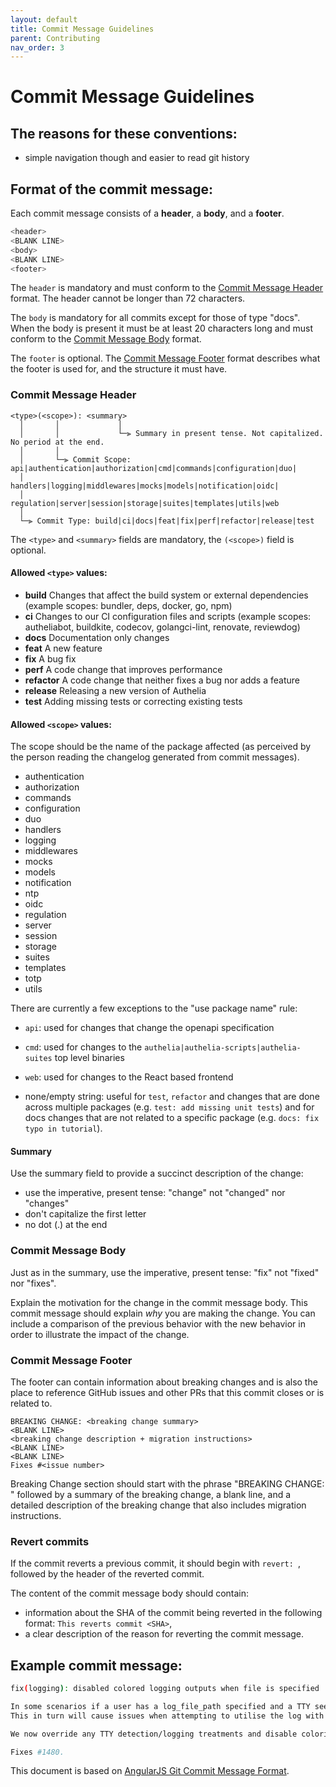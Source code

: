 ```yaml
---
layout: default
title: Commit Message Guidelines
parent: Contributing
nav_order: 3
---
```


# Commit Message Guidelines

## The reasons for these conventions:

- simple navigation though and easier to read git history

## Format of the commit message:

Each commit message consists of a **header**, a **body**, and a **footer**.

```bash
<header>
<BLANK LINE>
<body>
<BLANK LINE>
<footer>
```

The `header` is mandatory and must conform to the [Commit Message Header](#commit-message-header) format.
The header cannot be longer than 72 characters.

The `body` is mandatory for all commits except for those of type "docs".
When the body is present it must be at least 20 characters long and must conform to the 
[Commit Message Body](#commit-message-body) format.

The `footer` is optional. The [Commit Message Footer](#commit-message-footer) format describes what the footer is used 
for, and the structure it must have.

### Commit Message Header

```
<type>(<scope>): <summary>
  │       │             │
  │       │             └─⫸ Summary in present tense. Not capitalized. No period at the end.
  │       │
  │       └─⫸ Commit Scope: api|authentication|authorization|cmd|commands|configuration|duo|
  │                          handlers|logging|middlewares|mocks|models|notification|oidc|
  │                          regulation|server|session|storage|suites|templates|utils|web
  │
  └─⫸ Commit Type: build|ci|docs|feat|fix|perf|refactor|release|test
```

The `<type>` and `<summary>` fields are mandatory, the `(<scope>)` field is optional.

#### Allowed `<type>` values:

* **build** Changes that affect the build system or external dependencies 
  (example scopes: bundler, deps, docker, go, npm)
* **ci** Changes to our CI configuration files and scripts 
  (example scopes: autheliabot, buildkite, codecov, golangci-lint, renovate, reviewdog)
* **docs** Documentation only changes
* **feat** A new feature
* **fix** A bug fix
* **perf** A code change that improves performance
* **refactor** A code change that neither fixes a bug nor adds a feature
* **release** Releasing a new version of Authelia
* **test** Adding missing tests or correcting existing tests

#### Allowed `<scope>` values:

The scope should be the name of the package affected 
(as perceived by the person reading the changelog generated from commit messages).

* authentication
* authorization
* commands
* configuration
* duo
* handlers
* logging
* middlewares
* mocks
* models
* notification
* ntp
* oidc
* regulation
* server
* session
* storage
* suites
* templates
* totp
* utils

There are currently a few exceptions to the "use package name" rule:

* `api`: used for changes that change the openapi specification

* `cmd`: used for changes to the `authelia|authelia-scripts|authelia-suites` top level binaries

* `web`: used for changes to the React based frontend

* none/empty string: useful for `test`, `refactor` and changes that are done across multiple packages 
  (e.g. `test: add missing unit tests`) and for docs changes that are not related to a 
  specific package (e.g. `docs: fix typo in tutorial`).

#### Summary

Use the summary field to provide a succinct description of the change:

* use the imperative, present tense: "change" not "changed" nor "changes"
* don't capitalize the first letter
* no dot (.) at the end


### Commit Message Body

Just as in the summary, use the imperative, present tense: "fix" not "fixed" nor "fixes".

Explain the motivation for the change in the commit message body. This commit message should explain _why_ you are 
making the change. You can include a comparison of the previous behavior with the new behavior in order to illustrate 
the impact of the change.


### Commit Message Footer

The footer can contain information about breaking changes and is also the place to reference GitHub issues and other PRs 
that this commit closes or is related to.

```
BREAKING CHANGE: <breaking change summary>
<BLANK LINE>
<breaking change description + migration instructions>
<BLANK LINE>
<BLANK LINE>
Fixes #<issue number>
```

Breaking Change section should start with the phrase "BREAKING CHANGE: " followed by a summary of the breaking change, a 
blank line, and a detailed description of the breaking change that also includes migration instructions.


### Revert commits

If the commit reverts a previous commit, it should begin with `revert: `, followed by the header of the reverted commit.

The content of the commit message body should contain:

- information about the SHA of the commit being reverted in the following format: `This reverts commit <SHA>`,
- a clear description of the reason for reverting the commit message.


## Example commit message:

```bash
fix(logging): disabled colored logging outputs when file is specified

In some scenarios if a user has a log_file_path specified and a TTY seems to be detected this causes terminal coloring outputs to be written to the file.
This in turn will cause issues when attempting to utilise the log with the provided fail2ban regexes.

We now override any TTY detection/logging treatments and disable coloring/removal of the timestamp when a user is utilising the text based logger to a file.

Fixes #1480.
```

This document is based on [AngularJS Git Commit Message Format].

[AngularJS Git Commit Message Format]: https://github.com/angular/angular/blob/master/CONTRIBUTING.md#commit